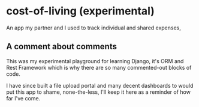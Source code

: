 # cost-of-living (experimental)
An app my partner and I used to track individual and shared expenses,

## A comment about comments
This was my experimental playground for learning Django, it's ORM and Rest Framework which is why there are so many commented-out blocks of code.

I have since built a file upload portal and many decent dashboards to would put this app to shame, none-the-less, I'll keep it here as a reminder of how far I've come.

